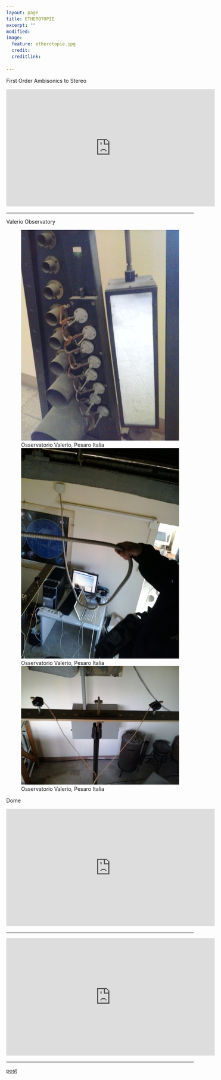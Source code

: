 ```yaml
---
layout: page
title: ETHEROTOPIE
excerpt: ""
modified: 
image:
  feature: etherotopie.jpg
  credit: 
  creditlink: 
  
---
```



First Order Ambisonics to Stereo

<iframe width="560" height="315" src="https://www.youtube.com/embed/tQFToiL1jiU" frameborder="0"> </iframe>

---
Valerio Observatory

<figure>
	<img src="/images/photo_ethero/1.jpg" alt="image">
<figcaption>Osservatorio Valerio, Pesaro Italia</figcaption>
	<img src="/images/photo_ethero/2.jpg" alt="image">
<figcaption>Osservatorio Valerio, Pesaro Italia</figcaption>
	<img src="/images/photo_ethero/3.jpg" alt="image">
<figcaption>Osservatorio Valerio, Pesaro Italia</figcaption>
</figure>

Dome

<iframe width="560" height="315" src="https://www.youtube.com/embed/Gd-bahrTreE" frameborder="0" allowfullscreen></iframe>

---

<iframe width="560" height="315" src="https://www.youtube.com/embed/m1zZTQ2-UfY" frameborder="0" allowfullscreen></iframe>

---

[post](http://postscena.net/tag/anthony-di-furia/ ) 
